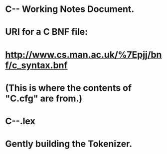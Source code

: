 # C-- Working Notes Document.

# URI for a C BNF file:
# http://www.cs.man.ac.uk/%7Epjj/bnf/c_syntax.bnf
# (This is where the contents of "C.cfg" are from.)

# C--.lex
# Gently building the Tokenizer.







